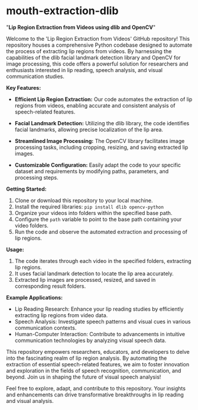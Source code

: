 # mouth-extraction-dlib

"**Lip Region Extraction from Videos using dlib and OpenCV**"

Welcome to the 'Lip Region Extraction from Videos' GitHub repository! This repository houses a comprehensive Python codebase designed to automate the process of extracting lip regions from videos. By harnessing the capabilities of the dlib facial landmark detection library and OpenCV for image processing, this code offers a powerful solution for researchers and enthusiasts interested in lip reading, speech analysis, and visual communication studies.

**Key Features:**

- **Efficient Lip Region Extraction:** Our code automates the extraction of lip regions from videos, enabling accurate and consistent analysis of speech-related features.

- **Facial Landmark Detection:** Utilizing the dlib library, the code identifies facial landmarks, allowing precise localization of the lip area.

- **Streamlined Image Processing:** The OpenCV library facilitates image processing tasks, including cropping, resizing, and saving extracted lip images.

- **Customizable Configuration:** Easily adapt the code to your specific dataset and requirements by modifying paths, parameters, and processing steps.

**Getting Started:**

1. Clone or download this repository to your local machine.
2. Install the required libraries: `pip install dlib opencv-python`
3. Organize your videos into folders within the specified base path.
4. Configure the `path` variable to point to the base path containing your video folders.
5. Run the code and observe the automated extraction and processing of lip regions.

**Usage:**

1. The code iterates through each video in the specified folders, extracting lip regions.
2. It uses facial landmark detection to locate the lip area accurately.
3. Extracted lip images are processed, resized, and saved in corresponding result folders.

**Example Applications:**

- Lip Reading Research: Enhance your lip reading studies by efficiently extracting lip regions from video data.
- Speech Analysis: Investigate speech patterns and visual cues in various communication contexts.
- Human-Computer Interaction: Contribute to advancements in intuitive communication technologies by analyzing visual speech data.

This repository empowers researchers, educators, and developers to delve into the fascinating realm of lip region analysis. By automating the extraction of essential speech-related features, we aim to foster innovation and exploration in the fields of speech recognition, communication, and beyond. Join us in shaping the future of visual speech analysis!

Feel free to explore, adapt, and contribute to this repository. Your insights and enhancements can drive transformative breakthroughs in lip reading and visual analysis.
